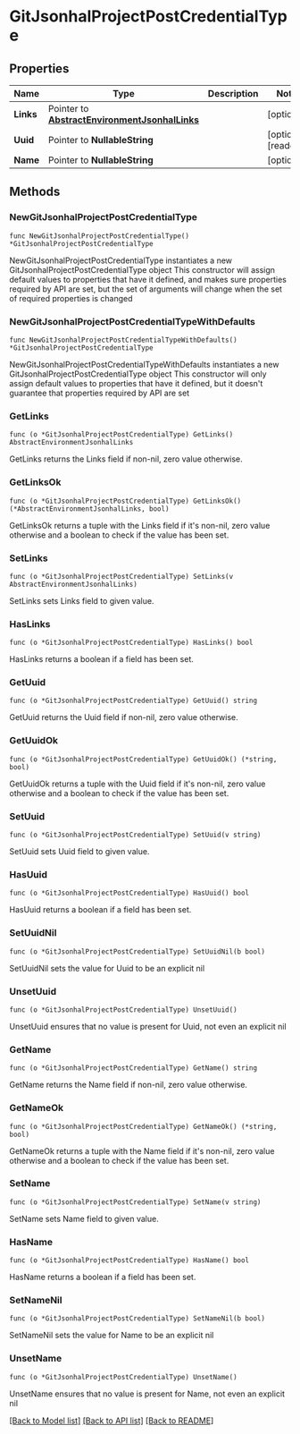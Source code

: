 # GitJsonhalProjectPostCredentialType

## Properties

Name | Type | Description | Notes
------------ | ------------- | ------------- | -------------
**Links** | Pointer to [**AbstractEnvironmentJsonhalLinks**](AbstractEnvironmentJsonhalLinks.md) |  | [optional] 
**Uuid** | Pointer to **NullableString** |  | [optional] [readonly] 
**Name** | Pointer to **NullableString** |  | [optional] 

## Methods

### NewGitJsonhalProjectPostCredentialType

`func NewGitJsonhalProjectPostCredentialType() *GitJsonhalProjectPostCredentialType`

NewGitJsonhalProjectPostCredentialType instantiates a new GitJsonhalProjectPostCredentialType object
This constructor will assign default values to properties that have it defined,
and makes sure properties required by API are set, but the set of arguments
will change when the set of required properties is changed

### NewGitJsonhalProjectPostCredentialTypeWithDefaults

`func NewGitJsonhalProjectPostCredentialTypeWithDefaults() *GitJsonhalProjectPostCredentialType`

NewGitJsonhalProjectPostCredentialTypeWithDefaults instantiates a new GitJsonhalProjectPostCredentialType object
This constructor will only assign default values to properties that have it defined,
but it doesn't guarantee that properties required by API are set

### GetLinks

`func (o *GitJsonhalProjectPostCredentialType) GetLinks() AbstractEnvironmentJsonhalLinks`

GetLinks returns the Links field if non-nil, zero value otherwise.

### GetLinksOk

`func (o *GitJsonhalProjectPostCredentialType) GetLinksOk() (*AbstractEnvironmentJsonhalLinks, bool)`

GetLinksOk returns a tuple with the Links field if it's non-nil, zero value otherwise
and a boolean to check if the value has been set.

### SetLinks

`func (o *GitJsonhalProjectPostCredentialType) SetLinks(v AbstractEnvironmentJsonhalLinks)`

SetLinks sets Links field to given value.

### HasLinks

`func (o *GitJsonhalProjectPostCredentialType) HasLinks() bool`

HasLinks returns a boolean if a field has been set.

### GetUuid

`func (o *GitJsonhalProjectPostCredentialType) GetUuid() string`

GetUuid returns the Uuid field if non-nil, zero value otherwise.

### GetUuidOk

`func (o *GitJsonhalProjectPostCredentialType) GetUuidOk() (*string, bool)`

GetUuidOk returns a tuple with the Uuid field if it's non-nil, zero value otherwise
and a boolean to check if the value has been set.

### SetUuid

`func (o *GitJsonhalProjectPostCredentialType) SetUuid(v string)`

SetUuid sets Uuid field to given value.

### HasUuid

`func (o *GitJsonhalProjectPostCredentialType) HasUuid() bool`

HasUuid returns a boolean if a field has been set.

### SetUuidNil

`func (o *GitJsonhalProjectPostCredentialType) SetUuidNil(b bool)`

 SetUuidNil sets the value for Uuid to be an explicit nil

### UnsetUuid
`func (o *GitJsonhalProjectPostCredentialType) UnsetUuid()`

UnsetUuid ensures that no value is present for Uuid, not even an explicit nil
### GetName

`func (o *GitJsonhalProjectPostCredentialType) GetName() string`

GetName returns the Name field if non-nil, zero value otherwise.

### GetNameOk

`func (o *GitJsonhalProjectPostCredentialType) GetNameOk() (*string, bool)`

GetNameOk returns a tuple with the Name field if it's non-nil, zero value otherwise
and a boolean to check if the value has been set.

### SetName

`func (o *GitJsonhalProjectPostCredentialType) SetName(v string)`

SetName sets Name field to given value.

### HasName

`func (o *GitJsonhalProjectPostCredentialType) HasName() bool`

HasName returns a boolean if a field has been set.

### SetNameNil

`func (o *GitJsonhalProjectPostCredentialType) SetNameNil(b bool)`

 SetNameNil sets the value for Name to be an explicit nil

### UnsetName
`func (o *GitJsonhalProjectPostCredentialType) UnsetName()`

UnsetName ensures that no value is present for Name, not even an explicit nil

[[Back to Model list]](../README.md#documentation-for-models) [[Back to API list]](../README.md#documentation-for-api-endpoints) [[Back to README]](../README.md)


